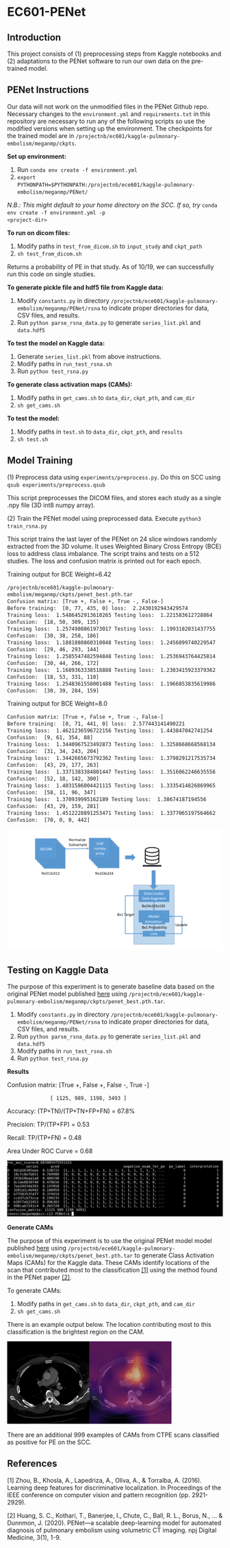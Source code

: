 # EC601-PENet

## Introduction
This project consists of (1) preprocessing steps from Kaggle notebooks and (2) adaptations to the PENet software to run our own data on the pre-trained model.

## PENet Instructions
Our data will not work on the unmodified files in the PENet Github repo. Necessary changes to the <code>environment.yml</code> and <code>requirements.txt</code> in this repository are necessary to run any of the following scripts so use the modified versions when setting up the environment. The checkpoints for the trained model are in <code>/projectnb/ec601/kaggle-pulmonary-embolism/meganmp/ckpts</code>.

**Set up environment:**
1. Run <code>conda env create -f environment.yml</code>
2. <code>export PYTHONPATH=$PYTHONPATH:/projectnb/ece601/kaggle-pulmonary-embolism/meganmp/PENet/</code>

*N.B.: This might default to your home directory on the SCC. If so, try* <code>conda env create -f environment.yml -p \<project-dir\></code>



**To run on dicom files:**

1. Modify paths in <code>test_from_dicom.sh</code> to <code>input_study</code> and <code>ckpt_path</code>
2. <code>sh test_from_dicom.sh</code> 

Returns a probability of PE in that study. As of 10/19, we can successfully run this code on single studies.

**To generate pickle file and hdf5 file from Kaggle data:**

1. Modify <code>constants.py</code> in directory <code>/projectnb/ece601/kaggle-pulmonary-embolism/meganmp/PENet/rsna</code> to indicate proper directories for data, CSV files, and results.
2. Run <code>python parse_rsna_data.py</code> to generate <code>series_list.pkl</code> and <code>data.hdf5</code>

**To test the model on Kaggle data:**

1. Generate <code>series_list.pkl</code> from above instructions.
2. Modify paths in <code>run_test_rsna.sh</code>
3. Run <code>python test_rsna.py</code>

**To generate class activation maps (CAMs):**

1. Modify paths in <code>get_cams.sh</code> to <code>data_dir</code>, <code>ckpt_pth</code>, and <code>cam_dir</code>
2. <code>sh get_cams.sh</code>

**To test the model:**

1. Modify paths in <code>test.sh</code> to <code>data_dir</code>, <code>ckpt_pth</code>, and <code>results</code>
2. <code>sh test.sh</code>





## Model Training

(1) Preprocess data using <code>experiments/preprocess.py</code>. Do this on SCC using <code>qsub experiments/preprocess.qsub</code>

This script preprocesses the DICOM files, and stores each study as a single .npy file (3D int8 numpy array).

(2) Train the PENet model using preprocessed data. Execute <code>python3 train_rsna.py</code>

This script trains the last layer of the PENet on 24 slice windows randomly extracted from the 3D volume.
It uses Weighted Binary Cross Entropy (BCE) loss to address class imbalance.
The script trains and tests on a 512 studies. The loss and confusion matrix is printed out for each epoch.

Training output for BCE Weight=6.42
```
/projectnb/ece601/kaggle-pulmonary-embolism/meganmp/ckpts/penet_best.pth.tar
Confusion matrix: [True +, False +, True -, False-]
Before training:  [0, 77, 435, 0] loss:  2.2430192943429574
Training loss:  1.5486452913610265 Testing loss:  1.221583612728864 Confusion:  [18, 50, 309, 135]
Training loss:  1.2574980861973017 Testing loss:  1.1993182031437755 Confusion:  [30, 38, 258, 186]
Training loss:  1.1881880860310048 Testing loss:  1.2456099740229547 Confusion:  [29, 46, 293, 144]
Training loss:  1.2585547482594848 Testing loss:  1.2536943764425814 Confusion:  [30, 44, 266, 172]
Training loss:  1.1689363338518888 Testing loss:  1.2303415923379362 Confusion:  [18, 53, 331, 110]
Training loss:  1.2548361558001488 Testing loss:  1.1966853835619986 Confusion:  [30, 39, 284, 159]
```

Training output for BCE Weight=8.0
```
Confusion matrix: [True +, False +, True -, False-]
Before training:  [0, 71, 441, 0] loss:  2.577443141490221
Training loss:  1.4621236596722156 Testing loss:  1.443847042741254 Confusion:  [9, 61, 354, 88]
Training loss:  1.3440967523492873 Testing loss:  1.3258668668568134 Confusion:  [31, 34, 243, 204]
Training loss:  1.3442665673792362 Testing loss:  1.3798291217535734 Confusion:  [43, 29, 177, 263]
Training loss:  1.3371383384801447 Testing loss:  1.3516062246635556 Confusion:  [52, 18, 142, 300]
Training loss:  1.4031586004421115 Testing loss:  1.3335414826869965 Confusion:  [58, 11, 96, 347]
Training loss:  1.370939995162189 Testing loss:  1.38674187194556 Confusion:  [43, 29, 159, 281]
Training loss:  1.4512228891253471 Testing loss:  1.3377065197564662 Confusion:  [70, 0, 0, 442]
```

![alt text](https://github.com/Neurobiologist/EC601-Pulmonary-Embolism/blob/master/PENet/Train_Graphic.png)



## Testing on Kaggle Data

The purpose of this experiment is to generate baseline data based on the original PENet model published [here](https://www.nature.com/articles/s41746-020-0266-y) using
<code>/projectnb/ece601/kaggle-pulmonary-embolism/meganmp/ckpts/penet_best.pth.tar</code>.

1. Modify <code>constants.py</code> in directory <code>/projectnb/ece601/kaggle-pulmonary-embolism/meganmp/PENet/rsna</code> to indicate proper directories for data, CSV files, and results.
2. Run <code>python parse_rsna_data.py</code> to generate <code>series_list.pkl</code> and <code>data.hdf5</code>
3. Modify paths in <code>run_test_rsna.sh</code>
4. Run <code>python test_rsna.py</code>

**Results**

Confusion matrix: [True +, False +, False -, True -]

                  [ 1125, 989, 1198, 3493 ]

Accuracy: (TP+TN)/(TP+TN+FP+FN) = 67.8%

Precision: TP/(TP+FP) = 0.53

Recall: TP/(TP+FN) = 0.48

Area Under ROC Curve = 0.68


![results](https://github.com/Neurobiologist/EC601-Pulmonary-Embolism/blob/master/PENet/img/results_all_training.JPG)

**Generate CAMs**

The purpose of this experiment is to use the original PENet model model published [here](https://www.nature.com/articles/s41746-020-0266-y) using
<code>/projectnb/ece601/kaggle-pulmonary-embolism/meganmp/ckpts/penet_best.pth.tar</code> to generate Class Activation Maps (CAMs) for the Kaggle data. These CAMs identify locations of the scan that contributed most to the classification [[1]](#1) using the method found in the PENet paper [[2]](#2).

To generate CAMs:
1. Modify paths in <code>get_cams.sh</code> to <code>data_dir</code>, <code>ckpt_pth</code>, and <code>cam_dir</code>
2. <code>sh get_cams.sh</code>

There is an example output below. The location contributing most to this classification is the brightest region on the CAM.

![CAM_example](https://github.com/Neurobiologist/EC601-Pulmonary-Embolism/blob/master/PENet/results/example_CAMs/%5B'471ea159baff'%5D_50_combined_fn.gif)

There are an additional 999 examples of CAMs from CTPE scans classified as positive for PE on the SCC. 

## References

<a id="1">[1]</a> Zhou, B., Khosla, A., Lapedriza, A., Oliva, A., & Torralba, A. (2016). Learning deep features for discriminative localization. In Proceedings of the IEEE conference on computer vision and pattern recognition (pp. 2921-2929).

<a id="2">[2]</a> Huang, S. C., Kothari, T., Banerjee, I., Chute, C., Ball, R. L., Borus, N., ... & Dunnmon, J. (2020). PENet—a scalable deep-learning model for automated diagnosis of pulmonary embolism using volumetric CT imaging. npj Digital Medicine, 3(1), 1-9.


